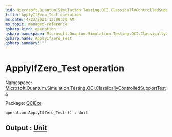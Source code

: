```yaml
---
uid: Microsoft.Quantum.Simulation.Testing.QCI.ClassicallyControlledSupportTests.ApplyIfZero_Test
title: ApplyIfZero_Test operation
ms.date: 4/23/2021 12:00:00 AM
ms.topic: managed-reference
qsharp.kind: operation
qsharp.namespace: Microsoft.Quantum.Simulation.Testing.QCI.ClassicallyControlledSupportTests
qsharp.name: ApplyIfZero_Test
qsharp.summary: ''
---
```


# ApplyIfZero_Test operation

Namespace: [Microsoft.Quantum.Simulation.Testing.QCI.ClassicallyControlledSupportTests](xref:Microsoft.Quantum.Simulation.Testing.QCI.ClassicallyControlledSupportTests)

Package: [QCIExe](https://nuget.org/packages/QCIExe)




```qsharp
operation ApplyIfZero_Test () : Unit
```


## Output : [Unit](xref:microsoft.quantum.qsharp.valueliterals#unit-literal)

